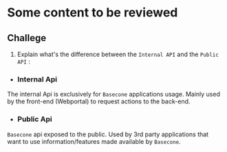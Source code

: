 # Some content to be reviewed

## Challege

1) Explain what's the difference between the `Internal API` and the `Public API` :

- ### Internal Api
The internal Api is exclusively for `Basecone` applications usage. Mainly used by the front-end (Webportal) to request actions to the back-end.

- ### Public Api
`Basecone` api exposed to the public. Used by 3rd party applications that want to use information/features made available by `Basecone`.